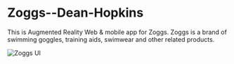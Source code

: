 # Zoggs--Dean-Hopkins

This is Augmented Reality Web & mobile app for Zoggs.
Zoggs is a brand of swimming goggles, training aids, swimwear and other related products.


![Zoggs UI](https://user-images.githubusercontent.com/66811996/103210334-76dc5400-4959-11eb-94b0-3afed619b23b.PNG)
